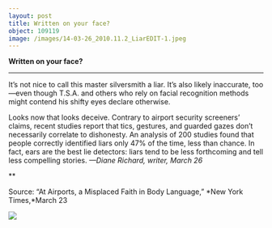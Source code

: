 ```yaml
---
layout: post
title: Written on your face?
object: 109119
image: /images/14-03-26_2010.11.2_LiarEDIT-1.jpeg
---
```

**Written on your face?**

****

It’s not nice to call this master silversmith a liar. It’s also likely inaccurate, too—even though T.S.A. and others who rely on facial recognition methods might contend his shifty eyes declare otherwise. 

Looks now that looks deceive. Contrary to airport security screeners’ claims, recent studies report that tics, gestures, and guarded gazes don’t necessarily correlate to dishonesty. An analysis of 200 studies found that people correctly identified liars only 47% of the time, less than chance. In fact, ears are the best lie detectors: liars tend to be less forthcoming and tell less compelling stories. *—Diane Richard, writer, March 26*

**

Source: “At Airports, a Misplaced Faith in Body Language,” *New York Times,*March 23

![]({{siteurl.base}}/images/14-03-26_2010.11.2_LiarEDIT-1.jpeg)
